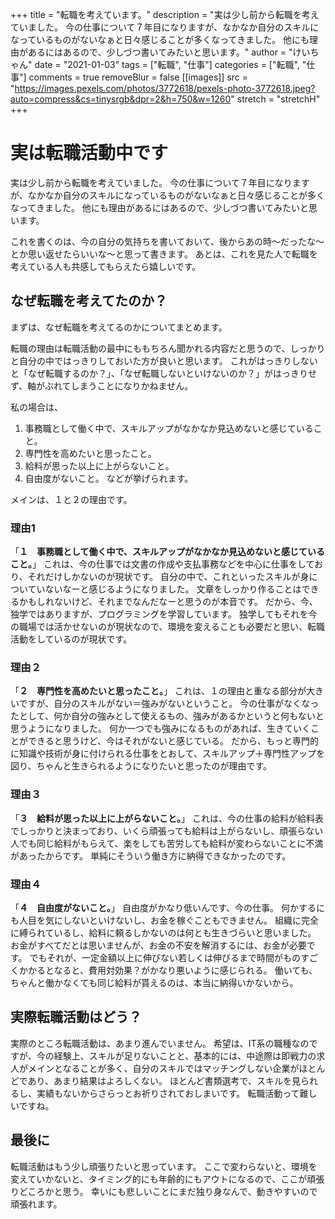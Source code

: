 +++
title = "転職を考えています。"
description = "実は少し前から転職を考えていました。 今の仕事について７年目になりますが、なかなか自分のスキルになっているものがないなぁと日々感じることが多くなってきました。 他にも理由があるにはあるので、少しづつ書いてみたいと思います。"
author = "けいちゃん"
date = "2021-01-03"
tags = ["転職", "仕事"]
categories = ["転職", "仕事"]
comments = true
removeBlur = false
[[images]]
  src = "https://images.pexels.com/photos/3772618/pexels-photo-3772618.jpeg?auto=compress&cs=tinysrgb&dpr=2&h=750&w=1260"
  stretch = "stretchH"
+++

# 実は転職活動中です

実は少し前から転職を考えていました。
今の仕事について７年目になりますが、なかなか自分のスキルになっているものがないなぁと日々感じることが多くなってきました。
他にも理由があるにはあるので、少しづつ書いてみたいと思います。

これを書くのは、今の自分の気持ちを書いておいて、後からあの時〜だったな〜とか思い返せたらいいな〜と思って書きます。
あとは、これを見た人で転職を考えている人も共感してもらえたら嬉しいです。

## なぜ転職を考えてたのか？

まずは、なぜ転職を考えてるのかについてまとめます。

転職の理由は転職活動の最中にももちろん聞かれる内容だと思うので、しっかりと自分の中ではっきりしておいた方が良いと思います。
これがはっきりしないと「なぜ転職するのか？」、「なぜ転職しないといけないのか？」がはっきりせず、軸がぶれてしまうことになりかねません。

私の場合は、
1. 事務職として働く中で、スキルアップがなかなか見込めないと感じていること。
2. 専門性を高めたいと思ったこと。
3. 給料が思った以上に上がらないこと。
4. 自由度がないこと。
などが挙げられます。

メインは、１と２の理由です。

### 理由1

「__１　事務職として働く中で、スキルアップがなかなか見込めないと感じていること。__」
これは、今の仕事では文書の作成や支払事務などを中心に仕事をしており、それだけしかないのが現状です。
自分の中で、これといったスキルが身についていないなーと感じるようになりました。
文章をしっかり作ることはできるかもしれないけど、それまでなんだなーと思うのが本音です。
だから、今、独学ではありますが、プログラミングを学習しています。
独学してもそれを今の職場では活かせないのが現状なので、環境を変えることも必要だと思い、転職活動をしているのが現状です。

### 理由２

「__２　専門性を高めたいと思ったこと。__」
これは、１の理由と重なる部分が大きいですが、自分のスキルがない＝強みがないということ。
今の仕事がなくなったとして、何か自分の強みとして使えるもの、強みがあるかというと何もないと思うようになりました。
何か一つでも強みになるものがあれば、生きていくことができると思うけど、今はそれがないと感じている。
だから、もっと専門的に知識や技術が身に付けられる仕事をとおして、スキルアップ＋専門性アップを図り、ちゃんと生きられるようになりたいと思ったのが理由です。

### 理由３

「__３　給料が思った以上に上がらないこと。__」
これは、今の仕事の給料が給料表でしっかりと決まっており、いくら頑張っても給料は上がらないし、頑張らない人でも同じ給料がもらえて、楽をしても苦労しても給料が変わらないことに不満があったからです。
単純にそういう働き方に納得できなかったのです。

### 理由４

「__４　自由度がないこと。__」
自由度がかなり低いんです、今の仕事。
何かするにも人目を気にしないといけないし、お金を稼ぐこともできません。
組織に完全に縛られているし、給料に頼るしかないのは何とも生きづらいと思いました。
お金がすべてだとは思いませんが、お金の不安を解消するには、お金が必要です。
でもそれが、一定金額以上に伸びない若しくは伸びるまで時間がものすごくかかるとなると、費用対効果？がかなり悪いように感じられる。
働いても、ちゃんと働かなくても同じ給料が貰えるのは、本当に納得いかないから。

## 実際転職活動はどう？

実際のところ転職活動は、あまり進んでいません。
希望は、IT系の職種なのですが、今の経験上、スキルが足りないことと、基本的には、中途際は即戦力の求人がメインとなることが多く、自分のスキルではマッチングしない企業がほとんどであり、あまり結果はよろしくない。
ほとんど書類選考で、スキルを見られるし、実績もないからさらっとお祈りされておしまいです。
転職活動って難しいですね。

## 最後に
転職活動はもう少し頑張りたいと思っています。
ここで変わらないと、環境を変えていかないと、タイミング的にも年齢的にもアウトになるので、ここが頑張りどころかと思う。
幸いにも悲しいことにまだ独り身なんで、動きやすいので頑張れます。